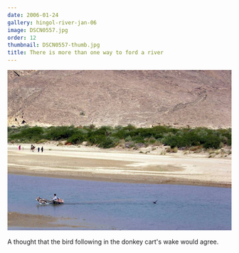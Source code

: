 ```yaml
---
date: 2006-01-24
gallery: hingol-river-jan-06
image: DSCN0557.jpg
order: 12
thumbnail: DSCN0557-thumb.jpg
title: There is more than one way to ford a river
---
```


![There is more than one way to ford a river](./DSCN0557.jpg)

A thought that the bird following in the donkey cart's wake would agree.